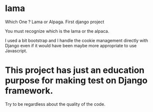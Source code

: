 # lama
Which One ? Lama or Alpaga. First django project

You must recognize which is the lama or the alpaca.

I used a bit bootstrap and I handle the cookie management directly with Django even if it would have been maybe more appropriate to use Javascript.


# This project has just an education purpose for making test on Django framework.
Try to be regardless about the quality of the code. 

